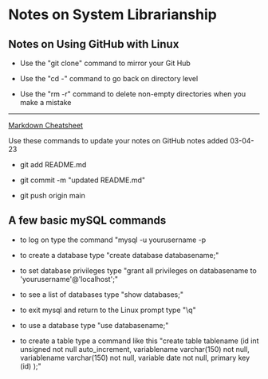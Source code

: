 # Notes on System Librarianship
 
##  Notes on Using GitHub with Linux

- Use the "git clone" command to mirror your Git Hub

-  Use the "cd -" command to go back on directory level
 
-  Use the "rm -r" command to delete non-empty directories when you make a mistake
 
----------------------------

[ Markdown Cheatsheet](https://www.markdownguide.org/cheat-sheet/)
 
 Use these commands to update your notes on GitHub
 notes added 03-04-23

 - git add README.md
 
 - git commit -m "updated README.md"

 - git push origin main 
 
## A few basic mySQL commands

- to log on type the command "mysql -u yourusername -p

- to create a database type "create database databasename;"

- to set database privileges type "grant all privileges on databasename to 'yourusername'@'localhost';"

- to see a list of databases type "show databases;"

- to exit mysql and return to the Linux prompt type "\q"

- to use a database type "use databasename;"

- to create a table type a command like this 
"create table tablename
(id int unsigned not null auto_increment, 
variablename varchar(150) not null,
variablename varchar(150) not null, 
variable date not null,
primary key (id)
);"

